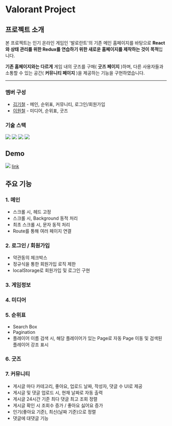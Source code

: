 # Valorant Project

## 프로젝트 소개

본 프로젝트는 인기 온라인 게임인 '발로란트'의 기존 메인 홈페이지를 바탕으로 **React와 상태 관리를 위한 Redux를 연습하기 위한 새로운 홈페이지를 제작하는 것이 목적**입니다.

**기존 홈페이지와는 다르게** 게임 내의 굿즈를 구매( **굿즈 페이지** )하며, 다른 사용자들과 소통할 수 있는 공간( **커뮤니티 페이지** )을 제공하는 기능을 구현하였습니다.

---

### 멤버 구성

- [김기철](https://github.com/habi-er) - 메인, 순위표, 커뮤니티, 로그인/회원가입
- [이원철](https://github.com/wonchuring) - 미디어, 순위표, 굿즈

### 기술 스택

<img src="https://img.shields.io/badge/react-61DAFB?style=for-the-badge&logo=react&logoColor=black"> <img src="https://img.shields.io/badge/javascript-F7DF1E?style=for-the-badge&logo=javascript&logoColor=black"> <img src="https://img.shields.io/badge/redux-764ABC?style=for-the-badge&logo=redux&logoColor=white"> <img src="https://img.shields.io/badge/styledcomponents-DB7093?style=for-the-badge&logo=sty ledcomponents&logoColor=white">

## Demo

![](https://github.com/ezen-iron-bro/Final_project/assets/133613789/98bd38a1-f7a4-484e-9b24-95bfd6f8ab55)
[link](https://ezen-iron-bro.github.io/project-view/)

## 주요 기능

### 1. 메인

- 스크롤 시, 헤드 고정
- 스크롤 시, Background 동적 처리
- 최초 스크롤 시, 문자 동적 처리
- Route를 통해 여러 페이지 연결

### 2. 로그인 / 회원가입

- 약관동의 체크박스
- 정규식을 통한 회원가입 로직 제한
- localStorage로 회원가입 및 로그인 구현

### 3. 게임정보

### 4. 미디어

### 5. 순위표

- Search Box
- Pagination
- 플레이어 이름 검색 시, 해당 플레이어가 있는 Page로 자동 Page 이동 및 검색된 플레이어 강조 표시

### 6. 굿즈

### 7. 커뮤니티

- 게시글 마다 카테고리, 좋아요, 업로드 날짜, 작성자, 댓글 수 UI로 제공
- 게시글 및 댓글 업로드 시, 현재 날짜로 자동 출력
- 게시글 24시간 기준 최다 댓글 최고 조회 정렬
- 게시글 확인 시 조회수 증가 / 좋아요 싫어요 증가
- 인기(좋아요 기준), 최신(날짜 기준)으로 정렬
- 댓글에 대댓글 기능

